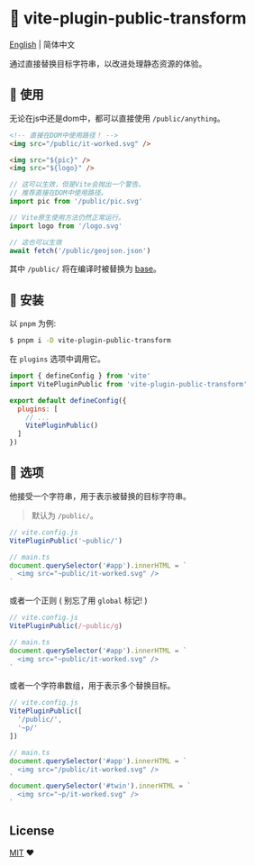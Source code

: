 # :tada: vite-plugin-public-transform

[English](./README.md) | 简体中文

通过直接替换目标字符串，以改进处理静态资源的体验。

## :rocket: 使用

无论在js中还是dom中，都可以直接使用 `/public/anything`。

```html
<!-- 直接在DOM中使用路径！ -->
<img src="/public/it-worked.svg" />

<img src="${pic}" />
<img src="${logo}" />
```

```js
// 这可以生效，但是Vite会抛出一个警告。
// 推荐直接在DOM中使用路径。
import pic from '/public/pic.svg'

// Vite原生使用方法仍然正常运行。
import logo from '/logo.svg'

// 这也可以生效
await fetch('/public/geojson.json')
```

其中 `/public/` 将在编译时被替换为 [base](https://cn.vitejs.dev/config/shared-options.html#base)。

## :memo: 安装

以 `pnpm` 为例:

```sh
$ pnpm i -D vite-plugin-public-transform
```

在 `plugins` 选项中调用它。

```js
import { defineConfig } from 'vite'
import VitePluginPublic from 'vite-plugin-public-transform'

export default defineConfig({
  plugins: [
    // ...
    VitePluginPublic()
  ]
})
```

## :wrench: 选项

他接受一个字符串，用于表示被替换的目标字符串。

> 默认为 `/public/`。

```js
// vite.config.js
VitePluginPublic('~public/')

// main.ts
document.querySelector('#app').innerHTML = `
  <img src="~public/it-worked.svg" />
`
```

或者一个正则 ( 别忘了用 `global` 标记! )

```js
// vite.config.js
VitePluginPublic(/~public/g)

// main.ts
document.querySelector('#app').innerHTML = `
  <img src="~public/it-worked.svg" />
`
```

或者一个字符串数组，用于表示多个替换目标。

```js
// vite.config.js
VitePluginPublic([
  '/public/',
  '~p/'
])

// main.ts
document.querySelector('#app').innerHTML = `
  <img src="/public/it-worked.svg" />
`
document.querySelector('#twin').innerHTML = `
  <img src="~p/it-worked.svg" />
`
```

## License

[MIT](./LICENSE) :heart:
